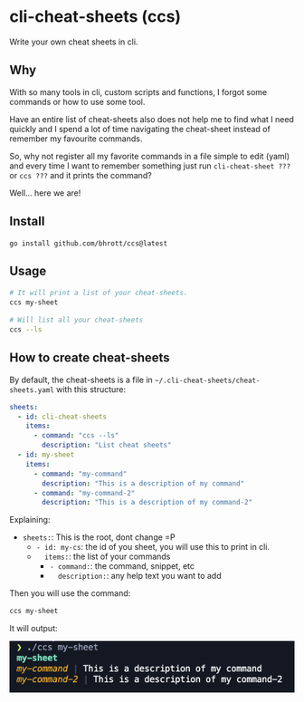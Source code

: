 # cli-cheat-sheets (ccs)
Write your own cheat sheets in cli.

## Why

With so many tools in cli, custom scripts and functions, I forgot some commands or how to use some tool.

Have an entire list of cheat-sheets also does not help me to find what I need quickly and I spend a lot of time navigating the cheat-sheet instead of remember my favourite commands.

So, why not register all my favorite commands in a file simple to edit (yaml) and every time I want to remember something just run `cli-cheat-sheet ???` or `ccs ???` and it prints the command?

Well... here we are!


## Install

```
go install github.com/bhrott/ccs@latest
```


## Usage

```sh
# It will print a list of your cheat-sheets.
ccs my-sheet
```


```sh
# Will list all your cheat-sheets
ccs --ls
```


## How to create cheat-sheets

By default, the cheat-sheets is a file in `~/.cli-cheat-sheets/cheat-sheets.yaml` with this structure:

```yaml
sheets:
  - id: cli-cheat-sheets
    items:
      - command: "ccs --ls"
        description: "List cheat sheets"
  - id: my-sheet
    items:
      - command: "my-command"
        description: "This is a description of my command"
      - command: "my-command-2"
        description: "This is a description of my command-2"
```

Explaining:

- `sheets:`: This is the root, dont change =P
    - `- id: my-cs`: the id of you sheet, you will use this to print in cli.
    - `  items:`: the list of your commands
        - `- command:`: the command, snippet, etc
        - `  description:`: any help text you want to add


Then you will use the command:

```sh
ccs my-sheet
```

It will output:

![output](docs/output.png)